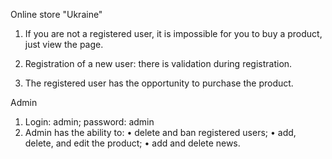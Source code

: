 Online store "Ukraine"
1) If you are not a registered user, it is impossible for you to buy a product, just view the page.

2) Registration of a new user: there is validation during registration.

3) The registered user has the opportunity to purchase the product.

Admin
1. Login: admin;
 password: admin
2. Admin has the ability to:
• delete and ban registered users;
• add, delete, and edit the product;
• add and delete news.
